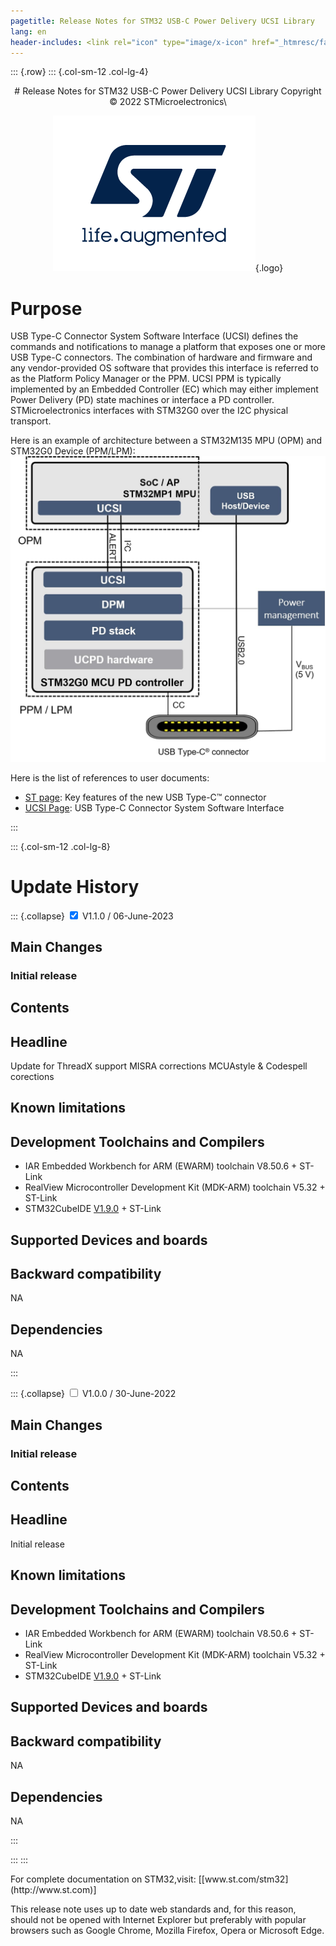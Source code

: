 ```yaml
---
pagetitle: Release Notes for STM32 USB-C Power Delivery UCSI Library
lang: en
header-includes: <link rel="icon" type="image/x-icon" href="_htmresc/favicon.png" />
---
```


::: {.row}
::: {.col-sm-12 .col-lg-4}


<center>
# Release Notes for STM32 USB-C Power Delivery UCSI Library
Copyright &copy; 2022 STMicroelectronics\

[![ST logo](_htmresc/st_logo_2020.png)](https://www.st.com){.logo}
</center>

# Purpose

USB Type-C Connector System Software Interface (UCSI) defines the commands and notifications to manage a platform that exposes one or more USB Type-C connectors. The combination of hardware and firmware and any vendor-provided OS software that provides this interface is referred to as the Platform Policy Manager or the PPM. UCSI PPM is typically implemented by an Embedded Controller (EC) which may either implement Power Delivery (PD) state machines or interface a PD controller. 
STMicroelectronics interfaces with STM32G0 over the I2C physical transport.

Here is an example of architecture between a STM32M135 MPU (OPM) and STM32G0 Device (PPM/LPM):
![](_htmresc/Architecture_STM32MP135_STM32G0.JPG)

Here is the list of references to user documents:

- [ST page](https://www.st.com/en/applications/connectivity/usb-type-c-and-power-delivery.html): Key features of the new USB Type-C™ connector
- [UCSI Page](https://www.intel.com/content/dam/www/public/us/en/documents/technical-specifications/usb-type-c-ucsi-spec.pdf): USB Type-C Connector System Software Interface



:::

::: {.col-sm-12 .col-lg-8}
# Update History

::: {.collapse}
<input type="checkbox" id="collapse-section2" checked aria-hidden="true">
<label for="collapse-section2" aria-hidden="true">V1.1.0 / 06-June-2023</label>
<div>

## Main Changes

### Initial release

## Contents

  Headline
  --------
  Update for ThreadX support
  MISRA corrections
  MCUAstyle & Codespell corections

## Known limitations

## Development Toolchains and Compilers

- IAR Embedded Workbench for ARM (EWARM) toolchain V8.50.6 + ST-Link
- RealView Microcontroller Development Kit (MDK-ARM) toolchain V5.32 + ST-Link
- STM32CubeIDE [V1.9.0](https://www.st.com/en/development-tools/stm32cubeide.html) + ST-Link

## Supported Devices and boards

## Backward compatibility

NA

## Dependencies

NA

</div>
:::

::: {.collapse}
<input type="checkbox" id="collapse-section1" aria-hidden="true">
<label for="collapse-section1" aria-hidden="true">V1.0.0 / 30-June-2022</label>
<div>

## Main Changes

### Initial release

## Contents

  Headline
  --------
  Initial release

## Known limitations

## Development Toolchains and Compilers

- IAR Embedded Workbench for ARM (EWARM) toolchain V8.50.6 + ST-Link
- RealView Microcontroller Development Kit (MDK-ARM) toolchain V5.32 + ST-Link
- STM32CubeIDE [V1.9.0](https://www.st.com/en/development-tools/stm32cubeide.html) + ST-Link

## Supported Devices and boards

## Backward compatibility

NA

## Dependencies

NA

</div>
:::

:::
:::

<footer class="sticky">
For complete documentation on STM32,visit: [[www.st.com/stm32](http://www.st.com)]

This release note uses up to date web standards and, for this reason, should not be opened with Internet Explorer
but preferably with popular browsers such as Google Chrome, Mozilla Firefox, Opera or Microsoft Edge.
</footer>
